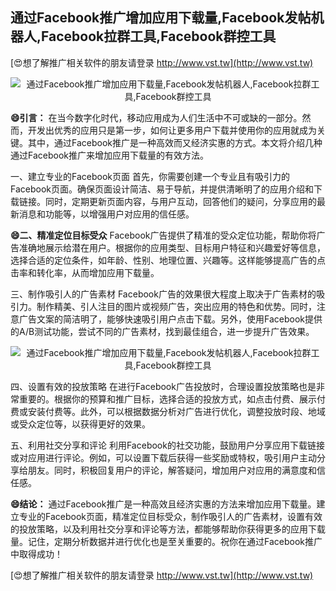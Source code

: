## **通过Facebook推广增加应用下载量,Facebook发帖机器人,Facebook拉群工具,Facebook群控工具**

[😍想了解推广相关软件的朋友请登录 http://www.vst.tw](http://www.vst.tw)

 <center><img src="https://vst.tw/MP4/tuiguang/png/0.png" alt="通过Facebook推广增加应用下载量,Facebook发帖机器人,Facebook拉群工具,Facebook群控工具"></center>

**😄引言：**
在当今数字化时代，移动应用成为人们生活中不可或缺的一部分。然而，开发出优秀的应用只是第一步，如何让更多用户下载并使用你的应用就成为关键。其中，通过Facebook推广是一种高效而又经济实惠的方式。本文将介绍几种通过Facebook推广来增加应用下载量的有效方法。

一、建立专业的Facebook页面
首先，你需要创建一个专业且有吸引力的Facebook页面。确保页面设计简洁、易于导航，并提供清晰明了的应用介绍和下载链接。同时，定期更新页面内容，与用户互动，回答他们的疑问，分享应用的最新消息和功能等，以增强用户对应用的信任感。

**😄二、精准定位目标受众**
Facebook广告提供了精准的受众定位功能，帮助你将广告准确地展示给潜在用户。根据你的应用类型、目标用户特征和兴趣爱好等信息，选择合适的定位条件，如年龄、性别、地理位置、兴趣等。这样能够提高广告的点击率和转化率，从而增加应用下载量。

三、制作吸引人的广告素材
Facebook广告的效果很大程度上取决于广告素材的吸引力。制作精美、引人注目的图片或视频广告，突出应用的特色和优势。同时，注意广告文案的简洁明了，能够快速吸引用户点击下载。另外，使用Facebook提供的A/B测试功能，尝试不同的广告素材，找到最佳组合，进一步提升广告效果。

 <center><img src="https://vst.tw/MP4/tuiguang/png/1.png" alt="通过Facebook推广增加应用下载量,Facebook发帖机器人,Facebook拉群工具,Facebook群控工具"></center>

四、设置有效的投放策略
在进行Facebook广告投放时，合理设置投放策略也是非常重要的。根据你的预算和推广目标，选择合适的投放方式，如点击付费、展示付费或安装付费等。此外，可以根据数据分析对广告进行优化，调整投放时段、地域或受众定位等，以获得更好的效果。

五、利用社交分享和评论
利用Facebook的社交功能，鼓励用户分享应用下载链接或对应用进行评论。例如，可以设置下载后获得一些奖励或特权，吸引用户主动分享给朋友。同时，积极回复用户的评论，解答疑问，增加用户对应用的满意度和信任感。

**😄结论：**
通过Facebook推广是一种高效且经济实惠的方法来增加应用下载量。建立专业的Facebook页面，精准定位目标受众，制作吸引人的广告素材，设置有效的投放策略，以及利用社交分享和评论等方法，都能够帮助你获得更多的应用下载量。记住，定期分析数据并进行优化也是至关重要的。祝你在通过Facebook推广中取得成功！

[😍想了解推广相关软件的朋友请登录 http://www.vst.tw](http://www.vst.tw)



